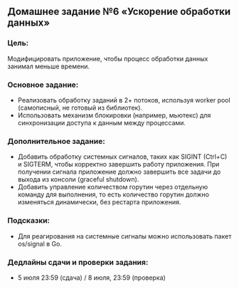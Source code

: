 ## Домашнее задание №6 «Ускорение обработки данных»
### Цель:

Модифицировать приложение, чтобы процесс обработки данных занимал меньше времени.

### Основное задание:

- Реализовать обработку заданий в 2+ потоков, используя worker pool (самописный, не готовый из библиотек).
- Использовать механизм блокировки (например, мьютекс) для синхронизации доступа к данным между процессами.

### Дополнительное задание:

- Добавить обработку системных сигналов, таких как SIGINT (Ctrl+C) и SIGTERM, чтобы корректно завершить работу приложения. При получении сигнала приложение должно завершить все задачи до выхода из консоли (graceful shutdown).
- Добавить управление количеством горутин через отдельную команду для выполнения, то есть количество горутин должно изменяться динамически, без рестарта приложения.

### Подсказки:

- Для реагирования на системные сигналы можно использовать пакет os/signal в Go.

### Дедлайны сдачи и проверки задания:
- 5 июля 23:59 (сдача) / 8 июля, 23:59 (проверка)
